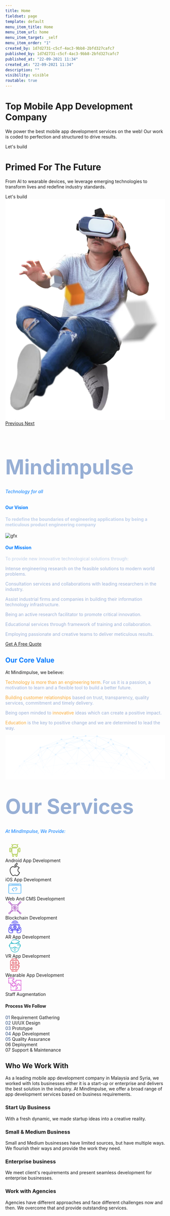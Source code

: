 ```yaml
---
title: Home
fieldset: page
template: default
menu_item_title: Home
menu_item_url: home
menu_item_target: _self
menu_item_order: "1"
created_by: 1d7d2731-c5cf-4ac3-9bb8-2bfd327cafc7
published_by: 1d7d2731-c5cf-4ac3-9bb8-2bfd327cafc7
published_at: "22-09-2021 11:34"
created_at: "22-09-2021 11:34"
description: ""
visibility: visible
routable: true
---
```

<!-- Load jQuery -->
<script
  src="https://code.jquery.com/jquery-3.6.0.js"
  integrity="sha256-H+K7U5CnXl1h5ywQfKtSj8PCmoN9aaq30gDh27Xc0jk="
  crossorigin="anonymous"></script>

<!-- JS Functions -->
<script>
$(document).ready(function(){
	$("#step-1").hover(function(){
		$(this).toggleClass("text-yellow");
	});
});
$(document).ready(function(){
	$("#step-2").hover(function(){
		$(this).toggleClass("text-yellow");
	});
});
$(document).ready(function(){
	$("#step-3").hover(function(){
		$(this).toggleClass("text-yellow");
	});
});
$(document).ready(function(){
	$("#step-4").hover(function(){
		$(this).toggleClass("text-yellow");
	});
});
$(document).ready(function(){
	$("#step-5").hover(function(){
		$(this).toggleClass("text-yellow");
	});
});
$(document).ready(function(){
	$("#step-6").hover(function(){
		$(this).toggleClass("text-yellow");
	});
});
$(document).ready(function(){
	$("#step-7").hover(function(){
		$(this).toggleClass("text-yellow");
	});
});
</script>

<div id="carouselExampleControls" class="carousel slide mt-5" data-ride="carousel">
    <div class="carousel-inner">
        <div class="carousel-item active">
            <div class="row h-100">
                <div class="container h-100">
                    <div class="row h-100">
                        <div class="col-12 col-sm-12 col-md-10 col-lg-6 mt-auto mb-auto ml-md-auto mr-md-auto">
                            <h1 class="slide-title">Top Mobile App Development Company </h1>
                            <p class="slide-subtitle">We power the best mobile app development services on the web! Our work is coded to
                                perfection and structured to drive results.</p>
                            <div class="btn btn-md btn-thin btn-auto btn-primary btn-round no-change">
                                <a class="text-white text-decor-none" tabindex="0">Let's build</a>
                            </div>
                        </div>
                        <div class="col-12 col-sm-12 col-md-10 col-lg-6 main-slide1">
                            <div class="box_01 bulb1 "></div>
                            <div class="box_02 bulb2"></div>
                        </div>
                    </div>
                </div>
            </div>
        </div>
        <div class="carousel-item">
            <div class="row h-100">
                <div class="container h-100">
                    <div class="row h-100">
                        <div class="col-12 col-sm-12 col-md-10 col-lg-6 mt-auto mb-auto ml-md-auto mr-md-auto mr-md-0 ml-lg-0">
                            <h1 class="slide-title">Primed For The Future</h1>
                            <p class="slide-subtitle">From AI to wearable devices, we leverage emerging technologies to transform lives and
                                redefine industry standards.
                            </p>
                            <div class="btn btn-md btn-thin btn-auto btn-primary btn-round no-change">
                                <a class="text-white text-decor-none" tabindex="0">Let's build</a>
                            </div>
                        </div>
                        <div class="col-12 col-sm-12 col-md-10 col-lg-6 col-xl-6 main-slide2">
                           <!-- <img class="d-block w-100" src="project/themes/noir/assets/third-party-styles/images/slide-images-03.webp" title="Artificial Intelligence (AI)" alt="artificial intelligence (ai)" /> -->
                        </div>
                    </div>
                </div>
            </div>
        </div>
        <div class="carousel-item">
             <div class="container">
                <div class="row">
                    <div class="col">
                    </div>
                    <div class="col">
                      <img class="d-block w-100" src="project/themes/noir/assets/third-party-styles/images/slide-images-01.webp" title="Artificial Intelligence (AI)" alt="artificial intelligence (ai)" />
                      </div>
                </div>
            </div>
        </div>
    </div>
    <a class="carousel-control-prev" href="#carouselExampleControls" role="button" data-slide="prev">
        <span class="carousel-control-prev-icon" aria-hidden="true"></span>
        <span class="sr-only">Previous</span>
    </a>
    <a class="carousel-control-next" href="#carouselExampleControls" role="button" data-slide="next">
        <span class="carousel-control-next-icon" aria-hidden="true"></span>
        <span class="sr-only">Next</span>
    </a>
</div>
<section class="section" id="about">
        <div class="container">
            <div class="row justify-content-center text-center">
                <div class="col-lg-6">
                    <div class="section-head section-head-s2">
                        <h2 class="title title-xl animated fadeInUp" data-animate="fadeInUp" data-delay="0.1" title="Mindimpulse" style="visibility: visible; animation-delay: 0.1s; color:#97afd5; font-size:4rem">Mindimpulse</h2>
                        <h6 style="color:#007bff; margin-top:-1.4rem">Technology for all </h6>
                    </div>
                </div>
            </div>
        </div>
        <div class="container container-xxl">
            <div class="nk-block">
                <div class="row justify-content-between align-items-center gutter-vr-40px">
                    <div class="col-lg-8">
                    <h4 class="title title-xl title-s1 tc-primary animated fadeInUp" data-animate="fadeInUp" data-delay=".2" style="visibility: visible; animation-delay: 0.2s; color:#007bff !important">Our Vision</h4>
                        <div class="nk-block-text">
                            <h4 class="animated fadeInUp" data-animate="fadeInUp" data-delay="0.3" style="visibility: visible; animation-delay: 0.3s; color:#becfea">To redefine the boundaries of engineering applications by being a meticulous product engineering company</h4>
                        </div>
                    </div>
                </div>
            </div>
        </div>
          <div class="container container-xxl">
        <div class="nk-block">
            <div class="row align-items-center justify-content-center justify-content-xl-between gutter-vr-30px">
                <div class="col-xxl-5 col-xl-6 col-lg-8">
                  <div class="gfx py-4 animated fadeInUp" data-animate="fadeInUp" data-delay="0.2" style="visibility: visible; animation-delay: 0.2s;">
                      <img src="https://www.hyperlinkinfosystem.com/assets/frontend_assets/images/ai-development.png" alt="gfx">
                  </div>
                </div>
                <div class="col-xxl-7 col-xl-6 col-lg-8">
                <h4 class="title title-xl title-s1 tc-primary animated fadeInUp" data-animate="fadeInUp" data-delay=".2" style="visibility: visible; animation-delay: 0.2s; color:#007bff !important">Our Mission</h4>
                    <div class="nk-block-text">
                     <p style="color:#becfea">To provide new innovative technological solutions through:</p>
                        <div class="feature feature-inline animated fadeInUp mb-0" data-animate="fadeInUp" data-delay="0.4" style="visibility: visible; animation-delay: 0.4s;">
                            <div class="feature-icon feature-icon-md">
                                <em class="icon icon-xs icon-circle fas fa-check"></em>
                            </div>
                            <div class="feature-text">
                                <p style="color:#9cb1d8">Intense engineering research on the feasible solutions to modern world problems.</p>
                            </div>
                        </div>
                        <div class="feature feature-inline animated fadeInUp mb-0" data-animate="fadeInUp" data-delay="0.5" style="visibility: visible; animation-delay: 0.5s;">
                            <div class="feature-icon feature-icon-md">
                                <em class="icon icon-xs icon-circle fas fa-check"></em>
                            </div>
                            <div class="feature-text">
                                <p style="color:#9cb1d8">Consultation services and collaborations with leading researchers in the industry.</p>
                            </div>
                        </div>
                        <div class="feature feature-inline animated fadeInUp mb-0" data-animate="fadeInUp" data-delay="0.6" style="visibility: visible; animation-delay: 0.6s;">
                            <div class="feature-icon feature-icon-md">
                                <em class="icon icon-xs icon-circle fas fa-check"></em>
                            </div>
                            <div class="feature-text">
                                <p style="color:#9cb1d8">Assist industrial firms and companies in building their information technology infrastructure. </p>
                            </div>
                        </div>
                        <div class="feature feature-inline animated fadeInUp mb-0" data-animate="fadeInUp" data-delay="0.7" style="visibility: visible; animation-delay: 0.7s;">
                            <div class="feature-icon feature-icon-md">
                                <em class="icon icon-xs icon-circle fas fa-check"></em>
                            </div>
                            <div class="feature-text">
                                <p style="color:#9cb1d8">Being an active research facilitator to promote critical innovation.</p>
                            </div>
                        </div>
                        <div class="feature feature-inline animated fadeInUp mb-0" data-animate="fadeInUp" data-delay="0.8" style="visibility: visible; animation-delay: 0.8s;">
                            <div class="feature-icon feature-icon-md">
                                <em class="icon icon-xs icon-circle fas fa-check"></em>
                            </div>
                            <div class="feature-text">
                                <p style="color:#9cb1d8">Educational services through framework of training and collaboration. </p>
                            </div>
                        </div>
                        <div class="feature feature-inline animated fadeInUp" data-animate="fadeInUp" data-delay="0.8" style="visibility: visible; animation-delay: 0.8s;">
                            <div class="feature-icon feature-icon-md">
                                <em class="icon icon-xs icon-circle fas fa-check"></em>
                            </div>
                            <div class="feature-text">
                                <p style="color:#9cb1d8">Employing passionate and creative teams to deliver meticulous results.</p>
                            </div>
                        </div>
                        <div class="text-center text-sm-left animated fadeInUp" data-animate="fadeInUp" data-delay="0.9" style="visibility: visible; animation-delay: 0.9s;">
                            <a href="#" class="btn btn-round btn-primary">Get A Free Quote</a>
                        </div>
                    </div>
                </div>
            </div>
        </div>
    </div>
    </section>
   <section id="value">
    <div class="container">
        <div class="row justify-content-center text-center">
            <div class="col-lg-6">
                <div class="section-head section-head-s2">
                    <h2 class="mb-0 title title-xl animated fadeInUp" data-animate="fadeInUp" data-delay="0.1" title="" style="visibility: visible; animation-delay: 0.1s;color:#007bff !important">Our Core Value</h2>
                    <p class="mt-0"> At Mindimpulse, we believe:</p>
                </div>
            </div>
        </div>
    </div>
    <div class="container container-xxl">
        <div class="nk-block has-bg-image">
            <div class="row text-center align-items-lg-start gutter-vr-40px">
                <div class="col-lg-3 col-sm-6">
                    <div class="feature feature-s6 feature-s6-1 animated fadeInUp" data-animate="fadeInUp" data-delay="0.3" style="visibility: visible; animation-delay: 0.3s;">
                        <div class="feature-text">
                            <p style="color:#9cb1d8"><span style="color:#f8aa38">Technology is more than an engineering term.</span> For us it is a passion, a motivation to learn and a flexible tool to build a better future.</p>
                        </div>
                    </div>
                </div>
                <div class="col-lg-3 col-sm-6">
                    <div class="feature feature-s6 feature-s6-2 animated fadeInUp" data-animate="fadeInUp" data-delay="0.4" style="visibility: visible; animation-delay: 0.4s;">
                        <div class="feature-text">
                            <p style="color:#9cb1d8"><span style="color:#f8aa38">Building customer relationships</span> based on trust, transparency, quality services, commitment and timely delivery.</p>
                        </div>
                    </div>
                </div>
                <div class="col-lg-3 col-sm-6">
                    <div class="feature feature-s6 feature-s6-3 animated fadeInUp" data-animate="fadeInUp" data-delay="0.5" style="visibility: visible; animation-delay: 0.5s;">
                        <div class="feature-text">
                            <p style="color:#9cb1d8">Being open minded to <span style="color:#f8aa38">innovative</span> ideas which can create a positive impact.</p>
                        </div>
                    </div>
                </div>
                <div class="col-lg-3 col-sm-6">
                    <div class="feature feature-s6 feature-s6-4 animated fadeInUp" data-animate="fadeInUp" data-delay="0.6" style="visibility: visible; animation-delay: 0.6s;">
                        <div class="feature-text">
                            <p style="color:#9cb1d8"><span style="color:#f8aa38">Education</span> is the key to positive change and we are determined to lead the way. </p>
                        </div>
                    </div>
                </div>
            </div>
            <div
                class="bg-image bg-contain bg-bottom-center bg-ecosystems animated d-none d-sm-block overlay-fall bg-image-loaded fadeInUp"
                data-animate="fadeInUp"
                data-delay="0.2"
                style="background-image: url('project/themes/noir/assets/third-party-styles/images/value.png'); visibility: visible; animation-delay: 0.2s; margin-bottom: -3rem;"
            >
                <img src="project/themes/noir/assets/third-party-styles/images/value.png" alt="value" />
            </div>
        </div>
    </div>
</section>

<section class="section">
 <div class="container">
            <div class="row justify-content-center text-center">
                <div class="col-lg-6">
                    <div class="section-head section-head-s2">
                        <h2 class="title title-xl animated fadeInUp" data-animate="fadeInUp" data-delay="0.1" title="Mindimpulse" style="visibility: visible; animation-delay: 0.1s; color:#97afd5; font-size:4rem">Our Services</h2>
                        <h6 style="color:#007bff; margin-top:-1.4rem">At MindImpulse, We Provide: </h6>
                    </div>
                </div>
            </div>
        </div>
    <div class="container">
        <!-- Block @s -->
            <div class="row features-list flex-wrap gutter-vr-30px">
                <div class="col-lg-3 col-sm-6">
                    <div class="feature feature-s1 feature-s1-1 boxed boxed-xs bg-blue bordered animated fadeInUp" data-animate="fadeInUp" data-delay=".4" style="visibility: visible; animation-delay: 0.4s;">
                        <div class="feature-icon feature-icon-s5 feature-icon-s5-1">
                        <div class="icon-cr">
                        <svg xmlns="http://www.w3.org/2000/svg" xmlns:xlink="http://www.w3.org/1999/xlink" version="1.1" id="Capa_22" x="0px" y="0px" viewBox="0 0 329.591 329.591" style="enable-background:new 0 0 329.591 329.591; margin-left: 10px;" xml:space="preserve" width="40px" height="40px" fill="#a4c639">
                            <g id="android">
                            <path d="M240.051,122.295c-4.143,0-7.5,3.357-7.5,7.5v95.899c0,18.398-14.968,33.367-33.366,33.367h-69.891   c-18.398,0-33.366-14.969-33.366-33.367V110.107h118.873c4.143,0,7.5-3.357,7.5-7.5s-3.357-7.5-7.5-7.5H88.427   c-4.143,0-7.5,3.357-7.5,7.5v123.088c0,13.745,5.772,26.159,15.009,34.973v44.381c0,13.532,11.009,24.542,24.541,24.542h0.345   c13.532,0,24.541-11.01,24.541-24.542v-30.987h37.752v30.987c0,13.532,11.009,24.542,24.541,24.542h0.345   c13.532,0,24.541-11.01,24.541-24.542v-44.381c9.236-8.814,15.009-21.229,15.009-34.973v-95.899   C247.551,125.653,244.193,122.295,240.051,122.295z M130.363,305.049c0,5.262-4.28,9.542-9.541,9.542h-0.345   c-5.261,0-9.541-4.28-9.541-9.542v-34.616c5.665,2.333,11.861,3.629,18.357,3.629h1.069V305.049z M217.542,305.049   c0,5.262-4.28,9.542-9.541,9.542h-0.345c-5.261,0-9.541-4.28-9.541-9.542v-30.987h1.069c6.496,0,12.693-1.296,18.357-3.629V305.049z"></path>
                            <path d="M240.782,2.196l-19.604,19.604C208.26,10.884,191.584,4.286,173.387,4.286h-18.297   c-17.726,0-34.014,6.259-46.786,16.672L89.543,2.196c-2.93-2.928-7.678-2.928-10.607,0c-2.929,2.93-2.929,7.678,0,10.607   l18.75,18.75C87.219,44.342,80.927,60.673,80.927,78.449v0.673c0,4.143,3.357,7.5,7.5,7.5h151.623c4.143,0,7.5-3.357,7.5-7.5   v-0.673c0-17.305-5.974-33.23-15.945-45.861l19.784-19.784c2.929-2.93,2.929-7.678,0-10.607   C248.46-0.732,243.712-0.732,240.782,2.196z M96.319,71.622c1.468-12.725,6.996-24.227,15.242-33.19   c0.769-0.359,1.492-0.848,2.127-1.482c0.629-0.629,1.115-1.346,1.474-2.107c10.532-9.651,24.551-15.556,39.929-15.556h18.297   c30.314,0,55.377,22.916,58.771,52.336H96.319z"></path>
                            <path d="M47.484,95.107H47.14c-13.532,0-24.542,11.01-24.542,24.542v67.906   c0,13.532,11.01,24.542,24.542,24.542h0.344c13.532,0,24.541-11.01,24.541-24.542v-67.906   C72.025,106.117,61.016,95.107,47.484,95.107z M57.025,187.555c0,5.262-4.28,9.542-9.541,9.542H47.14   c-5.262,0-9.542-4.28-9.542-9.542v-67.906c0-5.262,4.28-9.542,9.542-9.542h0.344c5.261,0,9.541,4.28,9.541,9.542V187.555z"></path>
                            <path d="M282.452,95.107h-0.345c-13.532,0-24.541,11.01-24.541,24.542v67.906   c0,13.532,11.009,24.542,24.541,24.542h0.345c13.532,0,24.541-11.01,24.541-24.542v-67.906   C306.993,106.117,295.984,95.107,282.452,95.107z M291.993,187.555c0,5.262-4.28,9.542-9.541,9.542h-0.345   c-5.261,0-9.541-4.28-9.541-9.542v-67.906c0-5.262,4.28-9.542,9.541-9.542h0.345c5.261,0,9.541,4.28,9.541,9.542V187.555z"></path>
                            </g>
                            </svg>
                        </div>
                        </div>
                        <div class="feature-text feature-text-s1">
                            <span class="title-xs-alt title-mid">Android App Development</span>
                        </div>
                    </div>
                </div><!-- .col -->
                <div class="col-lg-3 col-sm-6">
                    <div class="feature feature-s1 feature-s1-2 boxed boxed-xs bg-blue bordered animated fadeInUp" data-animate="fadeInUp" data-delay=".5" style="visibility: visible; animation-delay: 0.5s;">
                        <div class="feature-icon feature-icon-s5 feature-icon-s5-2">
                            <div class="icon-cr">
                                <svg xmlns="http://www.w3.org/2000/svg" xmlns:xlink="http://www.w3.org/1999/xlink" version="1.1" id="Capa_2" x="0px" y="0px" viewBox="0 0 52.226 52.226" style="enable-background:new 0 0 52.226 52.226; margin-left: 10px;" fill="#000" xml:space="preserve" width="40px" height="40px">
                                <g id="apple">
                                <path d="M36.802,1.055L36.747,0l-1.05,0.113c-0.103,0.011-10.252,1.234-10.948,12.581l-0.07,1.136l1.136-0.077    C25.931,13.745,37.426,12.828,36.802,1.055z M34.821,2.322c-0.191,6.838-5.511,8.74-7.953,9.253    C27.798,4.93,32.617,2.905,34.821,2.322z"></path>
                                <path d="M46.584,37.517l-0.639-0.207c-3.867-1.25-6.464-4.792-6.464-8.814c0-3.578,2.023-6.778,5.281-8.352l0.972-0.469    l-0.542-0.933c-0.232-0.4-2.401-3.943-6.983-5.116c-3.634-0.93-7.72-0.107-12.149,2.447c-1.875-1.138-8.103-4.418-13.058-1.13    c-0.97,0.536-11.251,6.695-5.9,23.313c0.157,0.372,3.888,9.113,8.303,12.387c1.191,1.138,4.237,2.56,7.718,0.187    c0.603-0.249,4.638-1.802,7.198,0.017c0.945,0.647,2.595,1.38,4.338,1.38c1.322,0,2.697-0.421,3.859-1.621    c0.542-0.469,5.493-4.888,8.066-11.888l0.075-0.204L46.584,37.517z M37.182,49.115l-0.077,0.073    c-2.193,2.303-5.518,0.1-5.641,0.018c-1.308-0.93-2.823-1.233-4.244-1.233c-2.579,0-4.847,0.999-4.992,1.064l-0.163,0.092    c-3.019,2.107-5.086,0.253-5.305,0.042l-0.118-0.101c-3.993-2.912-7.663-11.507-7.668-11.51    C3.966,21.992,13.56,16.9,13.968,16.693l0.11-0.065c4.647-3.12,11.327,1.396,11.393,1.441l0.533,0.366l0.552-0.333    c4.16-2.515,7.914-3.37,11.157-2.539c2.642,0.676,4.326,2.327,5.15,3.342c-3.347,2.051-5.381,5.63-5.381,9.591    c0,4.556,2.735,8.604,6.902,10.365C41.819,45.122,37.231,49.074,37.182,49.115z"></path>
                                </g>
                                </svg>
                        </div>
                        </div>
                        <div class="feature-text feature-text-s1">
                            <span class="title-xs-alt title-mid">iOS App Development</span>
                        </div>
                    </div>
                </div><!-- .col -->
                <div class="col-lg-3 col-sm-6">
                    <div class="feature feature-s1 feature-s1-3 boxed boxed-xs bg-blue bordered animated fadeInUp" data-animate="fadeInUp" data-delay=".6" style="visibility: visible; animation-delay: 0.6s;">
                        <div class="feature-icon feature-icon-s5 feature-icon-s5-3">
                            <div class="icon-cr">
                        <svg xmlns="http://www.w3.org/2000/svg" xmlns:xlink="http://www.w3.org/1999/xlink" version="1.1" id="Capa_1" x="0px" y="0px" viewBox="0 0 511 511" style="enable-background:new 0 0 511 511;margin-left: 10px;" xml:space="preserve" width="40px" height="40px" fill="#1094f1">
                        <g>
                        <path d="M39.5,103c1.97,0,3.91-0.8,5.3-2.2c1.4-1.39,2.2-3.33,2.2-5.3s-0.8-3.91-2.2-5.3c-1.39-1.4-3.33-2.2-5.3-2.2   c-1.98,0-3.91,0.8-5.3,2.2c-1.4,1.39-2.2,3.33-2.2,5.3s0.8,3.91,2.2,5.3C35.59,102.2,37.53,103,39.5,103z"></path>
                        <path d="M63.5,103c1.98,0,3.91-0.8,5.3-2.2c1.4-1.39,2.2-3.33,2.2-5.3s-0.8-3.91-2.2-5.3c-1.39-1.4-3.32-2.2-5.3-2.2   c-1.97,0-3.91,0.8-5.3,2.2c-1.4,1.39-2.2,3.33-2.2,5.3s0.8,3.91,2.2,5.3C59.59,102.2,61.53,103,63.5,103z"></path>
                        <path d="M87.5,103c1.97,0,3.91-0.8,5.3-2.2c1.4-1.39,2.2-3.33,2.2-5.3s-0.8-3.91-2.2-5.3c-1.39-1.4-3.33-2.2-5.3-2.2   c-1.97,0-3.91,0.8-5.3,2.2c-1.4,1.39-2.2,3.33-2.2,5.3s0.8,3.91,2.2,5.3C83.59,102.2,85.53,103,87.5,103z"></path>
                        <path d="M220.803,210.197c-2.929-2.929-7.678-2.929-10.606,0l-72,72c-2.929,2.929-2.929,7.677,0,10.606l72,72   c1.464,1.464,3.384,2.197,5.303,2.197s3.839-0.732,5.303-2.197c2.929-2.929,2.929-7.677,0-10.606L154.106,287.5l66.697-66.697   C223.732,217.874,223.732,213.126,220.803,210.197z"></path>
                        <path d="M295.5,352c-1.97,0-3.91,0.8-5.3,2.2c-1.4,1.39-2.2,3.33-2.2,5.3s0.8,3.91,2.2,5.3c1.39,1.4,3.33,2.2,5.3,2.2   c1.97,0,3.91-0.8,5.3-2.2c1.4-1.39,2.2-3.33,2.2-5.3s-0.8-3.91-2.2-5.3C299.41,352.8,297.47,352,295.5,352z"></path>
                        <path d="M295.5,208c-30.603,0-55.5,24.897-55.5,55.5c0,4.142,3.358,7.5,7.5,7.5s7.5-3.358,7.5-7.5c0-22.332,18.168-40.5,40.5-40.5   s40.5,18.168,40.5,40.5S317.832,304,295.5,304c-4.142,0-7.5,3.358-7.5,7.5v16c0,4.142,3.358,7.5,7.5,7.5s7.5-3.358,7.5-7.5v-9.005   c27.07-3.671,48-26.935,48-54.995C351,232.897,326.103,208,295.5,208z"></path>
                        <path d="M119.5,103h304c4.142,0,7.5-3.358,7.5-7.5s-3.358-7.5-7.5-7.5h-304c-4.142,0-7.5,3.358-7.5,7.5S115.358,103,119.5,103z"></path>
                        <path d="M455.5,103h16c4.142,0,7.5-3.358,7.5-7.5s-3.358-7.5-7.5-7.5h-16c-4.142,0-7.5,3.358-7.5,7.5S451.358,103,455.5,103z"></path>
                        <path d="M471.5,56h-432C17.72,56,0,73.72,0,95.5v320C0,437.28,17.72,455,39.5,455h432c21.78,0,39.5-17.72,39.5-39.5v-320   C511,73.72,493.28,56,471.5,56z M39.5,71h432c13.509,0,24.5,10.991,24.5,24.5V120H15V95.5C15,81.991,25.991,71,39.5,71z M471.5,440   h-432C25.991,440,15,429.009,15,415.5V135h481v280.5C496,429.009,485.009,440,471.5,440z"></path>
                        </g>
                        </svg>
                        </div>
                        </div>
                        <div class="feature-text feature-text-s1">
                            <span class="title-xs-alt title-mid">Web And CMS Development</span>
                        </div>
                    </div>
                </div><!-- .col -->
                <div class="col-lg-3 col-sm-6">
                    <div class="feature feature-s1 feature-s1-4 boxed boxed-xs bg-blue bordered animated fadeInUp" data-animate="fadeInUp" data-delay=".7" style="visibility: visible; animation-delay: 0.7s;">
                        <div class="feature-icon feature-icon-s5 feature-icon-s5-4">
                            <div class="icon-cr">
                            <svg xmlns="http://www.w3.org/2000/svg" xmlns:xlink="http://www.w3.org/1999/xlink" version="1.1" id="Capa_111" x="0px" y="0px" viewBox="0 0 495.98 495.98" style="enable-background:new 0 0 495.98 495.98;margin-left: 10px;" xml:space="preserve" width="40px" height="40px" fill="#a241bb">
                            <g>
                            <g>
                            <rect x="183.994" y="359.988" width="128" height="16"></rect>
                            <path d="M486.482,440.572l-23.064-23.08c-10.688-10.688-27.008-12.248-39.472-4.864l-12.592-12.592     c2.952-4.96,4.64-10.584,4.64-16.52c0-8.672-3.376-16.824-9.504-22.952l-8.832-8.832l-11.312,11.312l8.832,8.832     c4.36,4.36,5.688,10.552,4.128,16.104l-9.648-9.648l-11.312,11.312l9.656,9.656c-5.552,1.56-11.744,0.232-16.104-4.128     l-19.248-19.248c12.92-0.352,23.344-10.92,23.344-23.936v-168h-16v144.136c-8.344,0.072-16.416,3.296-22.496,9.376     c-12.656,12.656-12.656,33.256,0,45.912l23.072,23.072c6.136,6.128,14.28,9.504,22.952,9.504c5.928,0,11.56-1.688,16.52-4.64     l12.592,12.592c-7.376,12.456-5.824,28.776,4.864,39.472l23.072,23.072c6.328,6.328,14.64,9.496,22.96,9.496     c8.312,0,16.624-3.168,22.952-9.496C499.138,473.828,499.138,453.228,486.482,440.572z M344.042,359.988     c0.112-4.056,1.68-8.088,4.768-11.176c3.016-3.016,7.032-4.544,11.184-4.624v7.8c0,4.416-3.584,8-8,8H344.042z M475.17,475.164     c-6.424,6.432-16.864,6.424-23.288,0l-23.072-23.072c-4.36-4.36-5.688-10.552-4.128-16.104l9.648,9.648l11.312-11.312     l-9.648-9.648c1.464-0.408,2.952-0.688,4.456-0.688c4.216,0,8.44,1.6,11.648,4.816l23.072,23.072     C481.594,458.3,481.594,468.748,475.17,475.164z"></path>
                            <path d="M32.57,78.484c6.328,6.328,14.64,9.496,22.96,9.496c5.736,0,11.424-1.616,16.504-4.624l12.592,12.592     c-2.952,4.96-4.64,10.592-4.64,16.52c0,8.672,3.376,16.824,9.504,22.952l23.072,23.072c6.328,6.328,14.64,9.496,22.952,9.496     c8.32,0,16.632-3.168,22.96-9.496c6.08-6.08,9.288-14.152,9.368-22.496h160.28c0.072,8.336,3.288,16.416,9.368,22.496     c6.328,6.328,14.64,9.496,22.96,9.496c8.312,0,16.624-3.168,22.952-9.496l23.072-23.072c6.144-6.144,9.52-14.288,9.52-22.96     c0-5.928-1.688-11.56-4.64-16.52l12.592-12.592c5.08,3.008,10.776,4.624,16.504,4.624c8.32,0,16.632-3.168,22.96-9.496     l23.072-23.072c12.656-12.656,12.656-33.256,0-45.912c-12.656-12.656-33.256-12.656-45.912,0l-23.072,23.072     c-10.696,10.696-12.24,27.016-4.864,39.472l-12.592,12.592c-4.96-2.952-10.592-4.64-16.52-4.64     c-8.672,0-16.824,3.376-22.952,9.504l-8.832,8.832l11.312,11.312l8.832-8.832c4.36-4.36,10.56-5.688,16.104-4.128l-9.648,9.648     l11.312,11.312l9.648-9.648c1.56,5.552,0.232,11.744-4.128,16.104l-19.248,19.248c-0.344-12.928-10.912-23.352-23.928-23.352     h-208c-13.016,0-23.584,10.424-23.936,23.352l-19.248-19.248c-4.36-4.36-5.688-10.552-4.128-16.104l9.648,9.648l11.312-11.312     l-9.648-9.648c5.552-1.56,11.744-0.24,16.104,4.128l8.832,8.832l11.312-11.312l-8.832-8.832     c-6.128-6.128-14.272-9.504-22.944-9.504c-5.928,0-11.56,1.688-16.52,4.64L83.354,72.036C90.73,59.58,89.178,43.26,78.49,32.564     L55.418,9.492c-12.656-12.656-33.256-12.656-45.912,0c-12.656,12.656-12.656,33.256,0,45.912L32.57,78.484z M428.818,43.876     l23.072-23.072c3.208-3.208,7.432-4.816,11.648-4.816c4.208,0,8.432,1.6,11.64,4.816c6.424,6.424,6.424,16.864,0,23.288     l-23.072,23.072c-4.352,4.36-10.544,5.688-16.104,4.128l9.648-9.648l-11.312-11.312l-9.648,9.648     C423.13,54.436,424.458,48.236,428.818,43.876z M351.994,135.988c4.416,0,8,3.584,8,8v7.952     c-4.056-0.112-8.088-1.68-11.176-4.776c-3.008-3.008-4.544-7.024-4.632-11.176H351.994z M135.994,143.988c0-4.416,3.584-8,8-8     h7.808c-0.088,4.16-1.624,8.168-4.632,11.176c-3.096,3.096-7.12,4.664-11.176,4.776V143.988z M20.818,20.812     c3.208-3.208,7.432-4.816,11.64-4.816c4.216,0,8.44,1.6,11.648,4.816l23.072,23.072c4.36,4.36,5.688,10.552,4.128,16.104     l-9.656-9.656L50.338,61.644l9.656,9.656c-5.552,1.56-11.744,0.232-16.104-4.128L20.818,44.1     C14.394,37.676,14.394,27.228,20.818,20.812z"></path>
                            <path d="M223.994,191.988v16h-16v80h16v16h16v-16h16v16h16v-17.472c9.288-3.312,16-12.112,16-22.528     c0-6.144-2.32-11.752-6.128-16c3.808-4.248,6.128-9.856,6.128-16c0-10.416-6.712-19.216-16-22.528v-17.472h-16v16h-16v-16     H223.994z M263.994,271.988h-40v-16h40c4.416,0,8,3.584,8,8C271.994,268.404,268.41,271.988,263.994,271.988z M263.994,223.988     c4.416,0,8,3.584,8,8s-3.584,8-8,8h-40v-16H263.994z"></path>
                            <path d="M175.994,247.988c0-39.704,32.296-72,72-72c16.56,0,32.744,5.776,45.544,16.256l10.144-12.376     c-15.664-12.816-35.44-19.88-55.688-19.88c-48.52,0-88,39.48-88,88c0,20.248,7.064,40.024,19.88,55.688l12.376-10.144     C181.77,280.732,175.994,264.548,175.994,247.988z"></path>
                            <path d="M192.306,316.108c15.664,12.816,35.44,19.88,55.688,19.88c48.52,0,88-39.48,88-88c0-20.248-7.064-40.024-19.88-55.688     l-12.376,10.144c10.48,12.8,16.256,28.984,16.256,45.544c0,39.704-32.296,72-72,72c-16.56,0-32.744-5.776-45.544-16.256     L192.306,316.108z"></path>
                            <path d="M135.994,328.124V183.988h-16v168c0,13.016,10.424,23.584,23.352,23.936l-19.248,19.248     c-4.352,4.36-10.544,5.688-16.104,4.128l9.648-9.648L106.33,378.34l-9.648,9.648c-1.56-5.552-0.232-11.744,4.128-16.104     l8.832-8.832L98.33,351.74l-8.832,8.832c-6.128,6.128-9.504,14.272-9.504,22.944c0,5.928,1.688,11.56,4.64,16.52l-12.592,12.592     c-12.456-7.384-28.784-5.824-39.472,4.864L9.498,440.564c-12.656,12.656-12.656,33.256,0,45.912     c6.328,6.328,14.64,9.496,22.952,9.496c8.32,0,16.632-3.168,22.96-9.496l23.072-23.072c10.696-10.696,12.24-27.016,4.864-39.472     l12.592-12.592c4.96,2.952,10.584,4.64,16.52,4.64c8.672,0,16.824-3.376,22.952-9.504l23.072-23.072     c12.656-12.656,12.656-33.256,0-45.912C152.41,331.42,144.33,328.196,135.994,328.124z M67.17,452.1l-23.072,23.072     c-6.416,6.424-16.856,6.432-23.288,0c-6.424-6.424-6.424-16.864,0-23.288l23.072-23.072c3.208-3.208,7.432-4.816,11.648-4.816     c1.504,0,2.992,0.28,4.456,0.688l-9.648,9.648l11.312,11.312l9.648-9.648C72.858,441.54,71.53,447.74,67.17,452.1z      M143.994,359.98c-4.416,0.008-8-3.576-8-7.992v-7.808c4.16,0.08,8.168,1.616,11.176,4.624c3.096,3.096,4.656,7.12,4.768,11.176     H143.994z"></path>
                            </g>
                            </g>
                            </svg>
                        </div>
                        </div>
                        <div class="feature-text feature-text-s1">
                            <span class="title-xs-alt title-mid">Blockchain Development</span>
                        </div>
                    </div>
                </div><!-- .col -->
            </div><!-- .row -->
             <div class="row features-list flex-wrap gutter-vr-30px">
                <div class="col-lg-3 col-sm-6">
                    <div class="feature feature-s1 feature-s1-1 boxed boxed-xs bg-blue bordered animated fadeInUp" data-animate="fadeInUp" data-delay=".4" style="visibility: visible; animation-delay: 0.4s;">
                        <div class="feature-icon feature-icon-s5 feature-icon-s5-1">
                            <div class="icon-cr">
                        <svg xmlns="http://www.w3.org/2000/svg" xmlns:xlink="http://www.w3.org/1999/xlink" version="1.1" id="Layer_7" x="0px" y="0px" viewBox="0 0 512 512" style="enable-background:new 0 0 512 512; margin-left: 10px;" xml:space="preserve" width="40px" height="40px">
                        <g id="arApp" fill="#1d13ed">
                        <g>
                        <path d="M308.636,233.013c-14.171-9.976-32.865-15.47-52.637-15.47s-38.465,5.494-52.636,15.47    C188.297,243.619,180,258.008,180,273.531c0,15.522,8.297,29.911,23.364,40.518c14.171,9.976,32.864,15.47,52.636,15.47    s38.466-5.494,52.637-15.47C323.703,303.442,332,289.052,332,273.529S323.703,243.618,308.636,233.013z M255.999,312.721    c-32.091,0-59.203-17.948-59.203-39.192c0-21.243,27.112-39.191,59.203-39.191c32.091,0,59.204,17.948,59.204,39.191    C315.204,294.774,288.091,312.721,255.999,312.721z"></path>
                        </g>
                        <g>
                        <path d="M255.999,240.859c-18.015,0-32.672,14.656-32.672,32.672s14.657,32.672,32.672,32.672    c18.016,0,32.673-14.657,32.673-32.672C288.672,255.516,274.015,240.859,255.999,240.859z M255.999,289.405    c-8.753,0-15.875-7.122-15.875-15.875c0-8.753,7.121-15.875,15.875-15.875s15.876,7.122,15.876,15.875    C271.876,282.284,264.754,289.405,255.999,289.405z"></path>
                        </g>
                        <g>
                        <path d="M390.432,106.065C374.563,46.991,320.329,5.732,258.547,5.732c-61.784,0-116.017,41.259-131.885,100.334    c-1.203,4.479,1.452,9.086,5.932,10.29c0.729,0.196,1.462,0.289,2.184,0.289c3.706,0,7.098-2.471,8.105-6.221    c13.901-51.751,61.464-87.895,115.664-87.895c54.199,0,101.762,36.143,115.664,87.894c1.203,4.481,5.806,7.136,10.29,5.933    C388.98,115.15,391.635,110.544,390.432,106.065z"></path>
                        </g>
                        <g>
                        <path d="M347.174,117.686c-10.623-39.544-47.068-67.163-88.628-67.163c-41.56,0-78.006,27.618-88.628,67.163    c-1.203,4.479,1.452,9.086,5.932,10.29c4.475,1.203,9.086-1.452,10.288-5.933c8.655-32.219,38.429-54.723,72.407-54.723    c33.975,0,63.751,22.504,72.406,54.724c1.007,3.75,4.4,6.221,8.105,6.221c0.722,0,1.455-0.094,2.184-0.29    C345.722,126.771,348.377,122.165,347.174,117.686z"></path>
                        </g>
                        <g>
                        <path d="M303.916,129.305c-5.375-20.014-24.031-33.992-45.369-33.992c-21.338,0-39.995,13.978-45.371,33.992    c-1.203,4.479,1.452,9.086,5.933,10.288c4.474,1.203,9.085-1.452,10.288-5.931c3.409-12.69,15.395-21.552,29.149-21.552    s25.74,8.863,29.149,21.552c1.007,3.75,4.4,6.221,8.105,6.221c0.722,0,1.455-0.093,2.184-0.29    C302.463,138.391,305.118,133.784,303.916,129.305z"></path>
                        </g>
                        <g>
                        <path d="M458.225,256.07v-60.669c0-22.313-18.153-40.465-40.465-40.465H156.318c-4.639,0-8.398,3.76-8.398,8.398    c0,4.638,3.759,8.398,8.398,8.398H417.76c13.051,0,23.669,10.618,23.669,23.669v66.836v61.852l-17.046-17.699    c-1.685-1.75-3.516-3.311-5.467-4.669c-1.738-1.211-3.574-2.251-5.482-3.133V196.926c0-4.638-3.759-8.398-8.398-8.398h-41.733    c-4.639,0-8.398,3.76-8.398,8.398c0,4.638,3.759,8.398,8.398,8.398h33.334v89.932c-4.02,0.16-7.964,0.995-11.688,2.451    c-0.064,0.025-0.127,0.05-0.19,0.076c-4.349,1.721-8.374,4.312-11.744,7.554c-0.029,0.028-0.06,0.054-0.09,0.082    c-4.234,4.078-7.48,9.23-9.324,14.81c-1.887,5.712-2.325,11.875-1.266,17.797c0.012,0.069,0.025,0.138,0.038,0.207    c0.217,1.175,0.473,2.345,0.807,3.499H148.82c3.386-11.689,0.418-24.716-7.499-33.918c-1.445-1.68-3.045-3.225-4.776-4.608    c-5.997-4.791-13.507-7.645-21.184-7.951v-89.933h214.499c4.639,0,8.398-3.76,8.398-8.398s-3.759-8.398-8.398-8.398H106.963    c-4.639,0-8.398,3.76-8.398,8.398v101.661c-4.049,1.872-7.761,4.491-10.948,7.801l-17.045,17.698c0,0,0-61.85-0.001-61.87v-66.817    c0-13.051,10.618-23.669,23.67-23.669h28.485c4.639,0,8.398-3.76,8.398-8.398c0-4.638-3.759-8.398-8.398-8.398H94.24    c-22.314,0-40.466,18.153-40.466,40.465v60.669C21.809,267.464,0,297.954,0,332.364v92.897c0,44.668,36.339,81.006,81.006,81.006    h58.656c21.271,0,38.576-17.305,38.576-38.576v-75.567h155.525v75.567h-0.001c0,21.271,17.305,38.576,38.576,38.576h58.655    c44.668,0,81.007-36.34,81.007-81.006v-92.897C512,297.955,490.19,267.464,458.225,256.07z M139.662,489.471H81.006    c-35.405,0-64.21-28.805-64.21-64.21v-92.897c0-25.202,14.752-47.754,36.977-58.159v67.324l-17,17.653    c-2.665,2.766-5.787,5.274-5.708,9.471c0.138,7.336,9.374,10.932,14.446,5.669c0,0,22.711-23.581,22.725-23.596    c0,0,31.47-32.677,31.479-32.686c7.317-7.597,20.109-7.845,27.708-0.521c7.649,7.373,7.882,20.062,0.521,27.708l-31.468,32.674    l-17.165,17.823c0,0-5.571,5.785-5.572,5.785c-3.159,3.28-3.075,8.699,0.223,11.875c3.284,3.163,8.706,3.064,11.875-0.223    l20.26-21.036h14.239c7.162,11.165,10.927,26.408,10.927,44.4c0,4.638,3.759,8.398,8.398,8.398s8.398-3.76,8.398-8.398    c0-16.887-2.981-31.943-8.682-44.4h22.063v75.565h0.001C161.442,479.701,151.671,489.471,139.662,489.471z M122.273,375.328    l16.176-16.797h235.099l16.176,16.797h-2.431H122.273z M495.203,425.262c0,35.406-28.805,64.21-64.211,64.21    c0,0-58.655,0-58.656,0c-12.01,0-21.778-9.771-21.778-21.779v-75.567h22.062c-5.7,12.456-8.68,27.513-8.68,44.4    c0,4.638,3.759,8.398,8.398,8.398s8.398-3.76,8.398-8.398c0-17.992,3.765-33.236,10.926-44.4h14.239l20.259,21.036    c1.534,1.593,3.644,2.47,5.843,2.565c2.217,0.095,4.442-0.81,6.033-2.341c3.34-3.218,3.44-8.535,0.223-11.875l-22.737-23.608    c0,0-31.467-32.673-31.469-32.674c-4.891-5.081-6.714-12.818-4.544-19.594c0.007-0.023,0.012-0.046,0.019-0.068    c4.492-13.646,22.682-17.989,32.757-7.526l31.494,32.701l22.71,23.581c3.219,3.341,8.535,3.441,11.875,0.224    c3.34-3.218,3.44-8.535,0.223-11.875l-20.361-21.141v-67.325c22.226,10.406,36.978,32.958,36.978,58.16V425.262z"></path>
                        </g>
                        </g>
                        </svg>
                        </div>
                        </div>
                        <div class="feature-text feature-text-s1">
                            <span class="title-xs-alt title-mid">AR App Development</span>
                        </div>
                    </div>
                </div><!-- .col -->
                <div class="col-lg-3 col-sm-6">
                    <div class="feature feature-s1 feature-s1-2 boxed boxed-xs bg-blue bordered animated fadeInUp" data-animate="fadeInUp" data-delay=".5" style="visibility: visible; animation-delay: 0.5s;">
                        <div class="feature-icon feature-icon-s5 feature-icon-s5-2">
                            <div class="icon-cr">
                        <svg xmlns="http://www.w3.org/2000/svg" xmlns:xlink="http://www.w3.org/1999/xlink" version="1.1" id="Capa_3" x="0px" y="0px" viewBox="0 0 512.001 512.001" style="enable-background:new 0 0 512.001 512.001; margin-left: 10px" xml:space="preserve" width="40px" height="40px" fill="#0caec1">
                        <g id="vrApp">
                        <g>
                        <path d="M383.74,359.94c-2.41-6.136-11.399-6.081-13.982-0.138c-1.346,3.097-0.45,6.821,2.177,8.944    c2.366,1.913,5.728,2.221,8.407,0.78C383.711,367.712,385.232,363.481,383.74,359.94z"></path>
                        </g>
                        <g>
                        <path d="M363.877,384.628c-2.93-1.933-6.909-1.618-9.458,0.815c-2.087,1.992-2.88,5.078-1.995,7.826    c1.003,3.112,3.961,5.279,7.236,5.279c3.212,0,6.141-2.099,7.187-5.13C367.957,390.207,366.723,386.501,363.877,384.628z"></path>
                        </g>
                        <g>
                        <path d="M351.945,361.359c-0.645-3.106-3.184-5.573-6.341-6.034c-3.25-0.476-6.521,1.245-7.952,4.204    c-1.37,2.834-0.821,6.301,1.348,8.58c2.25,2.363,5.875,2.986,8.803,1.571C350.859,368.203,352.64,364.704,351.945,361.359z"></path>
                        </g>
                        <g>
                        <path d="M142.299,359.94c-2.588-6.284-11.817-6.045-14.157,0.289c-2.399,6.492,4.828,12.595,10.849,9.246    C142.298,367.637,143.778,363.434,142.299,359.94z"></path>
                        </g>
                        <g>
                        <path d="M159.362,388.044c-1.211-2.938-4.219-4.84-7.391-4.687c-3.078,0.149-5.813,2.216-6.814,5.123    c-0.997,2.898-0.112,6.225,2.218,8.224c2.453,2.104,6.016,2.426,8.807,0.801C159.406,395.627,160.819,391.49,159.362,388.044z"></path>
                        </g>
                        <g>
                        <path d="M174.53,359.94c-1.228-3.143-4.639-5.04-7.95-4.638c-3.032,0.368-5.58,2.591-6.392,5.526    c-1.833,6.629,5.795,12.161,11.544,8.339C174.703,367.189,175.926,363.239,174.53,359.94z"></path>
                        </g>
                        <g>
                        <path d="M311.302,400.647c-1.234-4.015-5.49-6.268-9.503-5.032c-29.965,9.218-61.636,9.216-91.596,0    c-4.007-1.233-8.268,1.017-9.503,5.032c-1.236,4.014,1.018,8.269,5.032,9.504c16.443,5.058,33.355,7.588,50.269,7.588    c16.913,0,33.825-2.53,50.269-7.588C310.285,408.916,312.538,404.661,311.302,400.647z"></path>
                        </g>
                        <g>
                        <path d="M278.748,434.22h-45.496c-4.2,0-7.604,3.405-7.604,7.604s3.404,7.604,7.604,7.604h45.496c4.2,0,7.604-3.405,7.604-7.604    S282.949,434.22,278.748,434.22z"></path>
                        </g>
                        <g>
                        <path d="M468.607,203.046h-1.226v-3.357c0-26.678-21.048-48.53-47.408-49.829c-5.004-14.097-11.795-27.437-20.265-39.813    c15.086-6.833,31.182-11.368,51.328-11.408c2.264-0.004,4.491-0.877,5.977-2.586c2.332-2.683,2.481-6.492,0.566-9.301    c-0.616-0.904-15.496-22.404-49.379-43.857C377.292,23.326,323.823,0,244.619,0c-39.383,0-70.779,7.281-93.488,21.657    c-3.726,2.359-4.575,7.443-1.914,10.96v0.001c2.404,3.177,6.824,3.921,10.193,1.795c20.204-12.749,48.819-19.205,85.209-19.205    c75.09,0,125.571,21.787,154.697,40.065c16.949,10.635,28.841,21.352,36.236,29.02c-30.625,3.429-52.826,16.598-76.134,30.426    c-24.62,14.606-50.078,29.702-88.798,35.08h-46.024c-50.194-6.623-89.459-32.756-99.113-39.67    c-1.085-7.699-2.881-30.848,10.211-52.154c2.035-3.311,1.197-7.632-1.896-9.986l-0.002-0.002    c-3.573-2.718-8.727-1.772-11.079,2.051c-14.455,23.499-13.877,48.416-12.602,59.775c-8.053,4.455-20.865,15.416-22.915,40.527    c-24.055,3.551-42.578,24.326-42.578,49.352v3.356h-1.228c-12.713,0-23.019,10.306-23.019,23.019v36.085    c0,12.713,10.306,23.019,23.019,23.019h1.229v4.639c0,23.197,15.915,42.747,37.398,48.307    c0.049,95.889,78.073,173.885,173.974,173.885c95.908,0,173.94-77.996,173.988-173.885c21.484-5.56,37.399-25.11,37.399-48.307    v-4.639h1.226c12.713,0,23.019-10.306,23.019-23.019v-36.085C491.625,213.352,481.32,203.046,468.607,203.046z M44.622,269.96    h-1.229c-4.307,0-7.811-3.504-7.811-7.811v-36.085c0-4.307,3.504-7.811,7.811-7.811h1.229V269.96z M367.178,127.797    c6.407-3.801,12.6-7.473,18.808-10.858c7.216,10.258,13.152,21.26,17.73,32.858h-77.71    C341.456,143.056,354.734,135.179,367.178,127.797z M166.668,149.797h-31.292c-0.56-6.153-1.571-11.85-2.745-16.878    C141.414,138.118,152.968,144.223,166.668,149.797z M114.537,125.04c1.996,5.771,4.478,14.537,5.555,24.756h-17.558    C104.114,135.836,109.943,128.623,114.537,125.04z M452.174,289.808h-0.001c0,19.156-15.529,34.684-34.684,34.684h-15.861    c-4.199,0-7.604,3.405-7.604,7.604s3.405,7.604,7.604,7.604h13.126c-0.903,86.774-71.768,157.092-158.76,157.092    c-86.984,0-157.843-70.317-158.746-157.092h72.615c16.156,0,31.707-6.378,43.79-17.957c2.197-2.105,4.528-4.025,6.969-5.76v22.211    c0,9.458,3.679,18.346,10.359,25.025c6.831,6.831,15.972,10.524,25.671,10.352c19.404-0.343,34.738-16.67,34.738-36.077v-21.507    c2.438,1.733,4.767,3.652,6.961,5.755c12.082,11.58,27.635,17.958,43.791,17.958h24c4.199,0,7.604-3.405,7.604-7.604    s-3.405-7.604-7.604-7.604h-24c-12.216,0-24.031-4.876-33.268-13.73c-14.295-13.701-33.071-21.247-52.871-21.247    c-19.799,0-38.576,7.545-52.872,21.247c-9.237,8.853-21.053,13.73-33.268,13.73H94.515c-19.156,0-34.685-15.529-34.685-34.685    v-12.164c0-0.026,0.004-0.052,0.004-0.078s-0.004-0.052-0.004-0.078v-66.758c0-0.026,0.004-0.052,0.004-0.078    s-0.004-0.052-0.004-0.078V199.69c0-19.156,15.529-34.685,34.685-34.685h322.974c19.156,0,34.685,15.529,34.685,34.685V289.808z     M235.829,338.193v-30.07c6.411-2.235,13.213-3.399,20.172-3.399c6.962,0,13.767,1.167,20.179,3.402v30.067    c0,11.125-9.051,20.176-20.175,20.176c-5.396,0-10.464-2.097-14.271-5.904C237.925,348.657,235.829,343.589,235.829,338.193z     M476.418,262.15c0,4.307-3.504,7.811-7.811,7.811h-1.226v-51.707h1.226c4.307,0,7.811,3.504,7.811,7.811V262.15z"></path>
                        </g>
                        <g>
                        <path d="M378.767,191.853c-1.552,0-2.794,0.497-3.166,1.801l-8.63,31.848l-8.691-31.848c-0.372-1.304-1.614-1.801-3.166-1.801    c-2.669,0-6.208,1.676-6.208,3.973c0,0.187,0.062,0.435,0.124,0.683l11.61,37.87c0.682,2.173,3.477,3.228,6.332,3.228    c2.856,0,5.649-1.054,6.333-3.228l11.548-37.87c0.062-0.248,0.124-0.497,0.124-0.683    C384.974,193.529,381.436,191.853,378.767,191.853z"></path>
                        </g>
                        <g>
                        <path d="M425.953,231.461l-7.575-13.72c4.345-1.677,7.512-5.65,7.512-12.603c0-10.119-6.765-13.286-15.272-13.286h-12.851    c-1.801,0-2.98,1.366-2.98,2.918v39.485c0,1.987,2.42,2.98,4.842,2.98c2.42,0,4.842-0.993,4.842-2.98v-14.961h4.097l8.505,16.514    c0.683,1.303,1.862,1.8,3.105,1.8c2.855,0,6.083-2.607,6.083-5.028C426.263,232.268,426.201,231.834,425.953,231.461z     M410.619,211.843h-6.146v-11.547h6.146c3.478,0,5.588,1.427,5.588,5.773C416.207,210.415,414.097,211.843,410.619,211.843z"></path>
                        </g>
                        </g>
                        </svg>
                        </div>
                        </div>
                        <div class="feature-text feature-text-s1">
                            <span class="title-xs-alt title-mid">VR App Development</span>
                        </div>
                    </div>
                </div><!-- .col -->
                <div class="col-lg-3 col-sm-6">
                    <div class="feature feature-s1 feature-s1-3 boxed boxed-xs bg-blue bordered animated fadeInUp" data-animate="fadeInUp" data-delay=".6" style="visibility: visible; animation-delay: 0.6s;">
                        <div class="feature-icon feature-icon-s5 feature-icon-s5-3">
                            <div class="icon-cr">
                        <svg xmlns="http://www.w3.org/2000/svg" xmlns:xlink="http://www.w3.org/1999/xlink" version="1.1" id="Layer_6" x="0px" y="0px" viewBox="0 0 512 512" style="enable-background:new 0 0 512 512; margin-left: 10px" xml:space="preserve" width="40px" height="40px">
                        <g id="wearableApp" fill="#dc2d3c">
                        <path d="M170.667,256c0-18.825-15.309-34.133-34.133-34.133S102.4,237.175,102.4,256c0,18.825,15.309,34.133,34.133,34.133     S170.667,274.825,170.667,256z M119.467,256c0-9.412,7.654-17.067,17.067-17.067c9.404,0,17.067,7.654,17.067,17.067     c0,9.412-7.663,17.067-17.067,17.067C127.121,273.067,119.467,265.412,119.467,256z"></path>
                        <path d="M125.935,50.944c4.54,1.143,9.199-1.647,10.342-6.204l6.921-27.674h27.469v25.6c0,4.71,3.814,8.533,8.533,8.533     s8.533-3.823,8.533-8.533v-25.6h102.4v25.6c0,4.71,3.814,8.533,8.533,8.533s8.533-3.823,8.533-8.533v-25.6h27.469l6.921,27.674     c0.973,3.874,4.446,6.46,8.269,6.46c0.683,0,1.382-0.077,2.074-0.256c4.574-1.143,7.356-5.777,6.212-10.351L349.611,6.46     C348.655,2.662,345.25,0,341.333,0h-204.8c-3.917,0-7.322,2.662-8.277,6.46l-8.533,34.133     C118.579,45.167,121.361,49.801,125.935,50.944z"></path>
                        <path d="M351.932,461.056c-4.565-1.152-9.208,1.638-10.342,6.204l-6.921,27.674H307.2v-25.6c0-4.71-3.814-8.533-8.533-8.533     s-8.533,3.823-8.533,8.533v25.6h-102.4v-25.6c0-4.71-3.814-8.533-8.533-8.533s-8.533,3.823-8.533,8.533v25.6h-27.469     l-6.921-27.674c-1.143-4.565-5.803-7.356-10.342-6.204c-4.574,1.143-7.356,5.769-6.212,10.351l8.533,34.133     c0.956,3.789,4.361,6.46,8.277,6.46h204.8c3.917,0,7.322-2.671,8.277-6.46l8.533-34.133     C359.287,466.825,356.506,462.2,351.932,461.056z"></path>
                        <path d="M298.667,204.8c23.526,0,42.667-19.14,42.667-42.667c0-23.526-19.14-42.667-42.667-42.667     c-23.526,0-42.667,19.14-42.667,42.667C256,185.66,275.14,204.8,298.667,204.8z M298.667,136.533c14.114,0,25.6,11.486,25.6,25.6     s-11.486,25.6-25.6,25.6s-25.6-11.486-25.6-25.6S284.553,136.533,298.667,136.533z"></path>
                        <path d="M179.2,204.8c23.526,0,42.667-19.14,42.667-42.667c0-23.526-19.14-42.667-42.667-42.667     c-23.526,0-42.667,19.14-42.667,42.667C136.533,185.66,155.674,204.8,179.2,204.8z M179.2,136.533     c14.114,0,25.6,11.486,25.6,25.6s-11.486,25.6-25.6,25.6s-25.6-11.486-25.6-25.6S165.086,136.533,179.2,136.533z"></path>
                        <path d="M435.2,256c-4.719,0-8.533,3.823-8.533,8.533v85.333c0,4.71,3.814,8.533,8.533,8.533s8.533-3.823,8.533-8.533v-85.333     C443.733,259.823,439.919,256,435.2,256z"></path>
                        <path d="M435.2,153.6c-4.719,0-8.533,3.823-8.533,8.533v51.2c0,4.71,3.814,8.533,8.533,8.533s8.533-3.823,8.533-8.533v-51.2     C443.733,157.423,439.919,153.6,435.2,153.6z"></path>
                        <path d="M366.933,68.267h-256c-23.526,0-42.667,19.14-42.667,42.667v290.133c0,23.526,19.14,42.667,42.667,42.667h256     c23.526,0,42.667-19.14,42.667-42.667V110.933C409.6,87.407,390.46,68.267,366.933,68.267z M392.533,401.067     c0,14.114-11.486,25.6-25.6,25.6h-256c-14.114,0-25.6-11.486-25.6-25.6V110.933c0-14.114,11.486-25.6,25.6-25.6h256     c14.114,0,25.6,11.486,25.6,25.6V401.067z"></path>
                        <path d="M298.667,307.2C275.14,307.2,256,326.34,256,349.867c0,23.526,19.14,42.667,42.667,42.667     c23.526,0,42.667-19.14,42.667-42.667C341.333,326.34,322.193,307.2,298.667,307.2z M298.667,375.467     c-14.114,0-25.6-11.486-25.6-25.6s11.486-25.6,25.6-25.6s25.6,11.486,25.6,25.6S312.781,375.467,298.667,375.467z"></path>
                        <path d="M290.133,256c0-28.237-22.963-51.2-51.2-51.2c-28.237,0-51.2,22.963-51.2,51.2s22.963,51.2,51.2,51.2     C267.17,307.2,290.133,284.237,290.133,256z M238.933,290.133c-18.825,0-34.133-15.309-34.133-34.133     c0-18.825,15.309-34.133,34.133-34.133s34.133,15.309,34.133,34.133C273.067,274.825,257.758,290.133,238.933,290.133z"></path>
                        <path d="M179.2,307.2c-23.526,0-42.667,19.14-42.667,42.667c0,23.526,19.14,42.667,42.667,42.667     c23.526,0,42.667-19.14,42.667-42.667C221.867,326.34,202.726,307.2,179.2,307.2z M179.2,375.467     c-14.114,0-25.6-11.486-25.6-25.6s11.486-25.6,25.6-25.6s25.6,11.486,25.6,25.6S193.314,375.467,179.2,375.467z"></path>
                        <path d="M341.333,221.867c-18.825,0-34.133,15.309-34.133,34.133c0,18.825,15.309,34.133,34.133,34.133     c18.825,0,34.133-15.309,34.133-34.133C375.467,237.175,360.158,221.867,341.333,221.867z M341.333,273.067     c-9.404,0-17.067-7.654-17.067-17.067c0-9.412,7.663-17.067,17.067-17.067c9.404,0,17.067,7.654,17.067,17.067     C358.4,265.412,350.737,273.067,341.333,273.067z"></path>
                        </g>
                        </svg>
                        </div>
                        </div>
                        <div class="feature-text feature-text-s1">
                            <span class="title-xs-alt title-mid">Wearable App Development</span>
                        </div>
                    </div>
                </div><!-- .col -->
                <div class="col-lg-3 col-sm-6">
                    <div class="feature feature-s1 feature-s1-4 boxed boxed-xs bg-blue bordered animated fadeInUp" data-animate="fadeInUp" data-delay=".7" style="visibility: visible; animation-delay: 0.7s;">
                        <div class="feature-icon feature-icon-s5 feature-icon-s5-4">
                            <div class="icon-cr">
                       <svg xmlns="http://www.w3.org/2000/svg" xmlns:xlink="http://www.w3.org/1999/xlink" version="1.1" id="Layer_8" x="0px" y="0px" viewBox="0 0 511.999 511.999" style="enable-background:new 0 0 511.999 511.999l; margin-left: 10px" xml:space="preserve" width="40px" height="40px" fill="#cb1ac5">
                        <g class="game">
                        <g>
                        <path d="M183.445,81.304c9.436,0,18.301,4.587,23.713,12.27c1.882,2.672,5.279,3.817,8.393,2.831    c3.116-0.987,5.233-3.879,5.233-7.147V7.497c0-4.14-3.356-7.497-7.497-7.497H7.848C3.707,0,0.351,3.357,0.351,7.497v51.638    c0,4.14,3.356,7.497,7.497,7.497c4.141,0,7.497-3.357,7.497-7.497V14.994h190.444v57.403c-6.679-3.929-14.378-6.087-22.345-6.087    c-24.182,0-43.853,19.672-43.853,43.853c0,24.181,19.672,43.854,43.853,43.854c7.967,0,15.666-2.159,22.345-6.087v57.403h-74.787    c-3.288,0-6.192,2.142-7.163,5.283c-0.971,3.142,0.219,6.548,2.933,8.404c7.892,5.394,12.603,14.307,12.603,23.844    c0,15.914-12.946,28.86-28.86,28.86c-15.913,0-28.859-12.946-28.859-28.86c0-9.536,4.711-18.451,12.602-23.844    c2.714-1.855,3.903-5.262,2.933-8.404c-0.972-3.141-3.876-5.283-7.163-5.283H15.346V84.126c0-4.14-3.356-7.497-7.497-7.497    c-4.141,0-7.497,3.357-7.497,7.497v128.703c0,4.14,3.356,7.497,7.497,7.497h65.048c-4.023,6.713-6.236,14.478-6.236,22.536    c0,24.182,19.672,43.854,43.853,43.854c24.181,0,43.854-19.672,43.854-43.854c0-8.058-2.212-15.823-6.236-22.536h65.154    c4.141,0,7.497-3.357,7.497-7.497v-81.76c0-3.269-2.117-6.16-5.232-7.147c-3.114-0.986-6.513,0.158-8.394,2.83    c-5.412,7.684-14.276,12.27-23.713,12.27c-15.913,0-28.859-12.946-28.859-28.86C154.587,94.25,167.533,81.304,183.445,81.304z"></path>
                        </g>
                        <g>
                        <path d="M504.151,185.64c4.141,0,7.497-3.357,7.497-7.497V98.077c0-4.14-3.356-7.497-7.497-7.497H300.833    c-4.14,0-7.497,3.357-7.497,7.497v64.226c-6.605-3.936-14.224-6.099-22.122-6.099c-23.974,0-43.478,19.504-43.478,43.478    c0,23.974,19.504,43.478,43.478,43.478c7.897,0,15.515-2.163,22.122-6.099v56.729h-73.525c-3.269,0-6.16,2.117-7.146,5.233    c-0.988,3.116,0.157,6.512,2.829,8.394c7.585,5.342,12.112,14.053,12.112,23.3c0,15.706-12.778,28.484-28.484,28.484    s-28.484-12.778-28.484-28.484c0-9.247,4.527-17.958,12.112-23.3c2.672-1.882,3.817-5.278,2.829-8.394    c-0.987-3.116-3.878-5.233-7.146-5.233H97.516c-4.141,0-7.497,3.357-7.497,7.497v118.394c0,4.14,3.356,7.497,7.497,7.497    c4.141,0,7.497-3.357,7.497-7.497V308.786h56.584c-3.843,6.571-5.954,14.126-5.954,21.932c0,23.974,19.504,43.478,43.478,43.478    c23.974,0,43.478-19.504,43.478-43.478c0-7.807-2.111-15.361-5.954-21.932h56.689v73.42v0.414c0,3.288,2.142,6.192,5.283,7.162    c3.142,0.972,6.547-0.218,8.404-2.933c5.316-7.778,14.058-12.425,23.391-12.437c15.684,0.025,28.437,12.792,28.437,28.483    c0,15.69-12.753,28.457-28.437,28.482c-9.333-0.013-18.075-4.659-23.392-12.437c-1.854-2.714-5.261-3.904-8.403-2.932    c-3.142,0.971-5.283,3.875-5.283,7.163v0.414v73.42H105.013v-52.332c0-4.14-3.356-7.497-7.497-7.497    c-4.141,0-7.497,3.357-7.497,7.497v59.829c0,4.14,3.356,7.497,7.497,7.497h203.317h203.319c4.141,0,7.497-3.357,7.497-7.497    V301.29v-98.157c0-4.14-3.356-7.497-7.497-7.497s-7.497,3.357-7.497,7.497v90.66h-56.585c3.843-6.571,5.954-14.126,5.954-21.932    c0-0.056-0.004-0.112-0.004-0.169c0-0.042,0.004-0.084,0.004-0.126c0-23.974-19.504-43.478-43.477-43.478    c-23.974,0-43.478,19.505-43.478,43.478c0,0.042,0.004,0.084,0.004,0.126c-0.001,0.056-0.004,0.112-0.004,0.169    c0,7.807,2.111,15.361,5.954,21.932h-56.69v-73.834c0-3.288-2.141-6.192-5.283-7.163c-3.142-0.972-6.549,0.218-8.404,2.933    c-5.322,7.789-14.081,12.438-23.429,12.438c-15.706,0-28.484-12.778-28.484-28.484c0-15.706,12.778-28.484,28.484-28.484    c9.348,0,18.106,4.649,23.429,12.437c1.854,2.714,5.26,3.906,8.404,2.933c3.142-0.971,5.283-3.875,5.283-7.163v-73.834h188.325    v72.568C496.654,182.283,500.011,185.64,504.151,185.64z M308.33,308.786h73.525v0.001h0.414c3.288,0,6.192-2.142,7.162-5.283    c0.972-3.142-0.218-6.548-2.932-8.404c-7.752-5.298-12.391-14.039-12.434-23.401c0.088-15.632,12.828-28.323,28.48-28.323    s28.391,12.691,28.479,28.323c-0.044,9.362-4.682,18.103-12.434,23.401c-2.714,1.855-3.902,5.262-2.932,8.404    c0.971,3.141,3.875,5.283,7.162,5.283h0.414h73.42v188.219H308.33v-56.598c6.594,3.851,14.186,5.967,22.038,5.967    c0.016,0,0.033-0.001,0.049-0.001c0.012,0,0.024,0.001,0.036,0.001c23.974,0,43.478-19.505,43.478-43.478    c0-23.974-19.504-43.478-43.478-43.478c-0.012,0-0.024,0.001-0.036,0.001c-0.016,0-0.033-0.001-0.049-0.001    c-7.851,0-15.443,2.116-22.038,5.967V308.786z"></path>
                        </g>
                        </g>
                        </svg>
                        </div>
                        </div>
                        <div class="feature-text feature-text-s1">
                            <span class="title-xs-alt title-mid">Staff Augmentation</span>
                        </div>
                    </div>
                </div><!-- .col -->
            </div><!-- .row -->
        </div><!-- .block @e -->
    </div>
</section>

<section>
    <div class="container">
        <!-- Section Head @s -->
        <div class="section-head text-center wide-auto-sm">
            <h4 class="title title-xl animated fadeInUp text-light-blue">Process We Follow</h4>
        </div><!-- .section-head @e -->
        <!-- Block @s -->
        <div class="nk-block">
            <div class="row justify-content-center">
                <div class="col-xl-12">
                    <div class="roadmap-all mgb-m50">
                        <div class="roadmap-wrap roadmap-wrap-done roadmap-wrap-s1 mb-0">
                            <div class="row no-gutters">
                                <div class="col-lg">
                                    <div class="roadmap roadmap-s1 roadmap-done text-lg-center">
                                        <div class="roadmap-step roadmap-step-s1">
                                            <div class="roadmap-head roadmap-head-s1">
                                                <span class="roadmap-time roadmap-time-s1 text-blue" style="color:#305082">01</span>
                                                <span id="step-1" class="roadmap-title roadmap-title-s1">Requirement Gathering</span>
                                            </div>
                                        </div>
                                    </div>
                                </div>
                                <div class="col-lg">
                                    <div class="roadmap roadmap-s1 roadmap-done text-lg-center">
                                        <div class="roadmap-step roadmap-step-s1">
                                            <div class="roadmap-head roadmap-head-s1">
                                                <span class="roadmap-time roadmap-time-s1 text-blue" style="color:#305082">02</span>
                                                <span id="step-2" class="roadmap-title roadmap-title-s1">UI/UX Design</span>
                                            </div>
                                        </div>
                                    </div>
                                </div>
                            </div>
                        </div>
                        <div class="roadmap-wrap roadmap-wrap-done roadmap-wrap-s1 mb-0">
                            <div class="row flex-row-reverse no-gutters">
                                <div class="col-lg">
                                    <div class="roadmap roadmap-s1 roadmap-done text-lg-center">
                                        <div class="roadmap-step roadmap-step-s1">
                                            <div class="roadmap-head roadmap-head-s1">
                                                <span class="roadmap-time roadmap-time-s1 text-blue" style="color:#305082">03</span>
                                                <span id="step-3" class="roadmap-title roadmap-title-s1"> Prototype</span>
                                            </div>
                                        </div>
                                    </div>
                                </div>
                                <div class="col-lg">
                                    <div class="roadmap roadmap-s1 roadmap-done text-lg-center">
                                        <div class="roadmap-step roadmap-step-s1">
                                            <div class="roadmap-head roadmap-head-s1">
                                                <span class="roadmap-time roadmap-time-s1 text-blue" style="color:#305082">04</span>
                                                <span id="step-4" class="roadmap-title roadmap-title-s1">App Development</span>
                                            </div>
                                        </div>
                                    </div>
                                </div>
                                <div class="col-lg">
                                    <div class="roadmap roadmap-s1 roadmap-done text-lg-center">
                                        <div class="roadmap-step roadmap-step-s1">
                                            <div class="roadmap-head roadmap-head-s1">
                                                <span class="roadmap-time roadmap-time-s1 text-blue" style="color:#305082">05</span>
                                                <span id="step-5" class="roadmap-title roadmap-title-s1">Quality Assurance</span>
                                            </div>
                                        </div>
                                    </div>
                                </div>
                            </div>
                        </div>
                        <div class="roadmap-wrap roadmap-wrap-s1 mb-0">
                            <div class="row no-gutters">
                                <div class="col-lg">
                                    <div class="roadmap roadmap-s1 roadmap-done text-lg-center">
                                        <div class="roadmap-step roadmap-step-s1">
                                            <div class="roadmap-head roadmap-head-s1">
                                                <span class="roadmap-time roadmap-time-s1 text-blue">06</span>
                                                <span id="step-6" class="roadmap-title roadmap-title-s1"> Deployment</span>
                                            </div>
                                        </div>
                                    </div>
                                </div>
                                <div class="col-lg">
                                    <div class="roadmap roadmap-s1 roadmap-done text-lg-center">
                                        <div class="roadmap-step roadmap-step-s1">
                                            <div class="roadmap-head roadmap-head-s1">
                                                <span id="step-num" class="roadmap-time roadmap-time-s1 text-blue">07</span>
                                                <span id="step-7" class="roadmap-title roadmap-title-s1">Support & Maintenance</span>
                                            </div>
                                            <!-- <ul class="roadmap-step-list-s1">
                                                <li>Integration with Private Chains, More Coin in Wallet</li>
                                                <li>New services offered by members or business</li>
                                            </ul> -->
                                        </div>
                                    </div>
                                </div>
                            </div>
                        </div>
                    </div>
                </div><!-- .col -->
            </div><!-- .row -->
        </div><!-- .block @e -->
    </div>
</section>
<section class="section has-ovm">
    <div class="container">
            <!-- Section Head @s -->
            <div class="section-head text-center wide-sm animated fadeInUp" data-animate="fadeInUp" data-delay=".1" style="visibility: visible; animation-delay: 0.1s;">
                <h2 class="title title-dark title-xl text-blue">Who We Work With</h2>
                <p class="mt-0 text-light-blue">As a leading mobile app development company in Malaysia and Syria, we worked with lots businesses either it is a start-up or enterprise and delivers the best solution in the industry. At MindImpulse, we offer a broad range of app development services based on business requirements.</p>
            </div>
            <!-- Section Head @s -->
        <div class="nk-block">
            <div class="row">
                <div class="col-lg-4 col-xl-3 col-sm-4 col-12">
                    <div class="feature feature-center card animated fadeInUp" data-animate="fadeInUp" data-delay=".2" style="visibility: visible; animation-delay: 0.2s;">
                        <div class="feature-text feature-currency">
                            <h3 class="title title-sm">Start Up Business</h3>
                            <p class="text-xs text-gray">With a fresh dynamic, we made startup ideas into a creative reality.</p>
                        </div>
                    </div>
                </div>
                <div class="col-lg-4 col-xl-3 col-sm-4 col-12">
                    <div class="feature feature-center card animated fadeInUp" data-animate="fadeInUp" data-delay=".3" style="visibility: visible; animation-delay: 0.3s;">
                        <div class="feature-text feature-currency">
                            <h3 class="title title-sm">Small & Medium Business</h3>
                            <p class="text-xs text-gray">Small and Medium businesses have limited sources, but have multiple ways. We flourish their ways and provide the work they need.</p>
                        </div>
                    </div>
                </div>
                <div class="col-lg-4 col-xl-3 col-sm-4 col-12">
                    <div class="feature feature-center card animated fadeInUp" data-animate="fadeInUp" data-delay=".4" style="visibility: visible; animation-delay: 0.4s;">
                        <div class="feature-text feature-currency">
                            <h3 class="title title-sm">Enterprise business</h3>
                            <p class="text-xs text-gray">We meet client's requirements and present seamless development for enterprise businesses.</p>
                        </div>
                    </div>
                </div>
                <div class="col-lg-4 col-xl-3 col-sm-4 col-12">
                    <div class="feature feature-center card animated fadeInUp" data-animate="fadeInUp" data-delay=".5" style="visibility: visible; animation-delay: 0.5s;">
                        <div class="feature-text feature-currency">
                            <h3 class="title title-sm">Work with Agencies</h3>
                            <p class="text-xs text-gray">Agencies have different approaches and face different challenges now and then. We overcome that and provide outstanding services.</p>
                        </div>
                    </div>
                </div>
                <!-- <div class="col-lg-4 col-xl-2 col-sm-4 col-6">
                    <div class="feature feature-center card animated fadeInUp" data-animate="fadeInUp" data-delay=".6" style="visibility: visible; animation-delay: 0.6s;">
                        <div class="feature-icon feature-icon-dash mb-1">
                            <em class="icon icon-md ikon ikon-dash"></em>
                        </div>
                        <div class="feature-text feature-currency">
                            <h3 class="title title-sm">Logistics & Distribution</h3>
                        </div>
                    </div>
                </div> -->
                <!-- <div class="col-lg-4 col-xl-2 col-sm-4 col-6">
                    <div class="feature feature-center card animated fadeInUp" data-animate="fadeInUp" data-delay=".7" style="visibility: visible; animation-delay: 0.7s;">
                        <div class="feature-icon feature-icon-monero mb-1">
                            <em class="icon icon-md ikon ikon-monero"></em>
                        </div>
                        <div class="feature-text feature-currency">
                            <h3 class="title title-sm">Real Estate</h3>
                        </div>
                    </div>
                </div> -->
            </div>
        </div>
    </div>
</section>